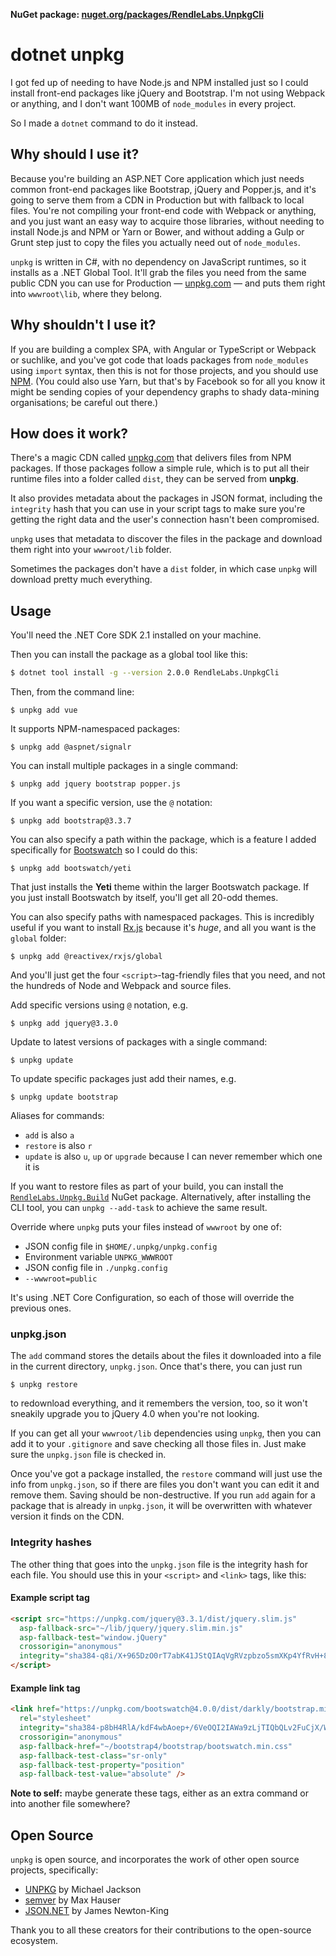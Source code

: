 **NuGet package: [nuget.org/packages/RendleLabs.UnpkgCli](https://www.nuget.org/packages/RendleLabs.UnpkgCli)**

# dotnet unpkg
I got fed up of needing to have Node.js and NPM installed just so I could install
front-end packages like jQuery and Bootstrap. I'm not using Webpack or anything,
and I don't want 100MB of `node_modules` in every project.

So I made a `dotnet` command to do it instead.

## Why should I use it?

Because you're building an ASP.NET Core application which just needs common front-end
packages like Bootstrap, jQuery and Popper.js, and it's going to serve them from a
CDN in Production but with fallback to local files. You're not compiling your
front-end code with Webpack or anything, and you just want an easy way to acquire
those libraries, without needing to install Node.js and NPM or Yarn or Bower,
and without adding a Gulp or Grunt step just to copy the files you actually need
out of `node_modules`.

`unpkg` is written in C#, with no dependency on JavaScript runtimes, so it installs
as a .NET Global Tool. It'll grab the files you need from the same public CDN you can
use for Production &mdash; [unpkg.com](https://unpkg.com) &mdash; and puts them right
into `wwwroot\lib`, where they belong.

## Why shouldn't I use it?

If you are building a complex SPA, with Angular or TypeScript or Webpack or suchlike,
and you've got code that loads packages from `node_modules` using `import` syntax,
then this is not for those projects, and you should use [NPM](https://npmjs.com).
(You could also use Yarn, but that's by Facebook so for all you know it might be
sending copies of your dependency graphs to shady data-mining organisations; be
careful out there.)

## How does it work?

There's a magic CDN called [unpkg.com](https://unpkg.com) that delivers files from
NPM packages. If those packages follow a simple rule, which is to put all their
runtime files into a folder called `dist`, they can be served from **unpkg**.

It also provides metadata about the packages in JSON format, including the `integrity`
hash that you can use in your script tags to make sure you're getting the right data
and the user's connection hasn't been compromised.

`unpkg` uses that metadata to discover the files in the package and download
them right into your `wwwroot/lib` folder.

Sometimes the packages don't have a `dist` folder, in which case `unpkg` will
download pretty much everything.

## Usage

You'll need the .NET Core SDK 2.1 installed on your machine.

Then you can install the package as a global tool like this:

```bash
$ dotnet tool install -g --version 2.0.0 RendleLabs.UnpkgCli
```

Then, from the command line:

```
$ unpkg add vue
```

It supports NPM-namespaced packages:

```
$ unpkg add @aspnet/signalr
```

You can install multiple packages in a single command:

```
$ unpkg add jquery bootstrap popper.js
```

If you want a specific version, use the `@` notation:

```
$ unpkg add bootstrap@3.3.7
```

You can also specify a path within the package, which is a feature I added
specifically for [Bootswatch](https://bootswatch.com) so I could do this:

```
$ unpkg add bootswatch/yeti
```
That just installs the **Yeti** theme within the larger Bootswatch package. If
you just install Bootswatch by itself, you'll get all 20-odd themes.

You can also specify paths with namespaced packages. This is incredibly useful if you
want to install [Rx.js](http://reactivex.io/rxjs/) because it's *huge*, and all you
want is the `global` folder:

```
$ unpkg add @reactivex/rxjs/global
```
And you'll just get the four `<script>`-tag-friendly files that you need, and not the hundreds of Node and Webpack and source files.

Add specific versions using `@` notation, e.g.

```
$ unpkg add jquery@3.3.0
```

Update to latest versions of packages with a single command:

```
$ unpkg update
```

To update specific packages just add their names, e.g.

```
$ unpkg update bootstrap
```

Aliases for commands:

- `add` is also `a`
- `restore` is also `r`
- `update` is also `u`, `up` or `upgrade` because I can never remember which one it is

If you want to restore files as part of your build, you can install the [`RendleLabs.Unpkg.Build`](https://www.nuget.org/packages/RendleLabs.Unpkg.Build/) NuGet package.
Alternatively, after installing the CLI tool, you can `unpkg --add-task` to achieve the same result.

Override where `unpkg` puts your files instead of `wwwroot` by one of:

- JSON config file in `$HOME/.unpkg/unpkg.config`
- Environment variable `UNPKG_WWWROOT`
- JSON config file in `./unpkg.config`
- `--wwwroot=public`

It's using .NET Core Configuration, so each of those will override the previous ones.

### unpkg.json

The `add` command stores the details about the files it downloaded into a file in the
current directory, `unpkg.json`. Once that's there, you can just run

```
$ unpkg restore
```

to redownload everything, and it remembers the version, too, so it won't sneakily
upgrade you to jQuery 4.0 when you're not looking.

If you can get all your `wwwroot/lib` dependencies using `unpkg`, then you can add
it to your `.gitignore` and save checking all those files in. Just make sure the
`unpkg.json` file is checked in.

Once you've got a package installed, the `restore` command will just use the info
from `unpkg.json`, so if there are files you don't want you can edit it and remove
them. Saving should be non-destructive. If you run `add` again for a package that
is already in `unpkg.json`, it will be overwritten with whatever version it finds
on the CDN.

### Integrity hashes

The other thing that goes into the `unpkg.json` file is the integrity hash for each
file. You should use this in your `<script>` and `<link>` tags, like this:

#### Example script tag

```html
<script src="https://unpkg.com/jquery@3.3.1/dist/jquery.slim.js"
  asp-fallback-src="~/lib/jquery/jquery.slim.min.js"
  asp-fallback-test="window.jQuery"
  crossorigin="anonymous"
  integrity="sha384-q8i/X+965DzO0rT7abK41JStQIAqVgRVzpbzo5smXKp4YfRvH+8abtTE1Pi6jizo">
</script>
```

#### Example link tag

```html
<link href="https://unpkg.com/bootswatch@4.0.0/dist/darkly/bootstrap.min.css"
  rel="stylesheet"
  integrity="sha384-p8bH4RlA/kdF4wbAoep+/6VeOQI2IAWa9zLjTIQbQLv2FuCjX/W/FkdYdeKISDvK"
  crossorigin="anonymous"
  asp-fallback-href="~/bootstrap4/bootstrap/bootswatch.min.css"
  asp-fallback-test-class="sr-only"
  asp-fallback-test-property="position"
  asp-fallback-test-value="absolute" />
```

**Note to self:** maybe generate these tags, either as an extra command or
into another file somewhere?

## Open Source

`unpkg` is open source, and incorporates the work of other open source projects, specifically:

- [UNPKG](https://github.com/unpkg) by Michael Jackson
- [semver](https://github.com/maxhauser/semver) by Max Hauser
- [JSON.NET](https://www.newtonsoft.com/json) by James Newton-King

Thank you to all these creators for their contributions to the open-source ecosystem.
